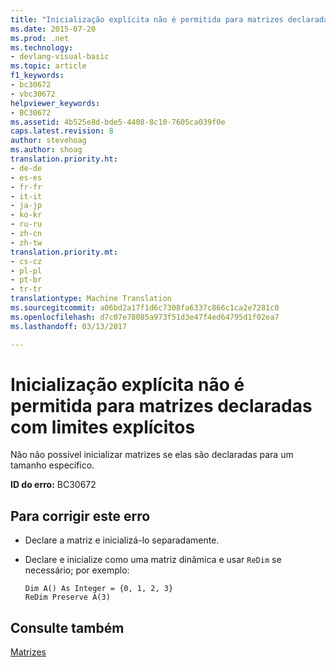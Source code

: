 ```yaml
---
title: "Inicialização explícita não é permitida para matrizes declaradas com limites explícitos | Documentos do Microsoft"
ms.date: 2015-07-20
ms.prod: .net
ms.technology:
- devlang-visual-basic
ms.topic: article
f1_keywords:
- bc30672
- vbc30672
helpviewer_keywords:
- BC30672
ms.assetid: 4b525e8d-bde5-4408-8c10-7605ca039f0e
caps.latest.revision: 8
author: stevehoag
ms.author: shoag
translation.priority.ht:
- de-de
- es-es
- fr-fr
- it-it
- ja-jp
- ko-kr
- ru-ru
- zh-cn
- zh-tw
translation.priority.mt:
- cs-cz
- pl-pl
- pt-br
- tr-tr
translationtype: Machine Translation
ms.sourcegitcommit: a06bd2a17f1d6c7308fa6337c866c1ca2e7281c0
ms.openlocfilehash: d7c07e78085a973f51d3e47f4ed64795d1f02ea7
ms.lasthandoff: 03/13/2017

---
```

# <a name="explicit-initialization-is-not-permitted-for-arrays-declared-with-explicit-bounds"></a>Inicialização explícita não é permitida para matrizes declaradas com limites explícitos
Não não possível inicializar matrizes se elas são declaradas para um tamanho específico.  
  
 **ID do erro:** BC30672  
  
## <a name="to-correct-this-error"></a>Para corrigir este erro  
  
-   Declare a matriz e inicializá-lo separadamente.  
  
-   Declare e inicialize como uma matriz dinâmica e usar `ReDim` se necessário; por exemplo:  
  
    ```  
    Dim A() As Integer = {0, 1, 2, 3}  
    ReDim Preserve A(3)  
    ```  
  
## <a name="see-also"></a>Consulte também  
 [Matrizes](../../visual-basic/programming-guide/language-features/arrays/index.md)
